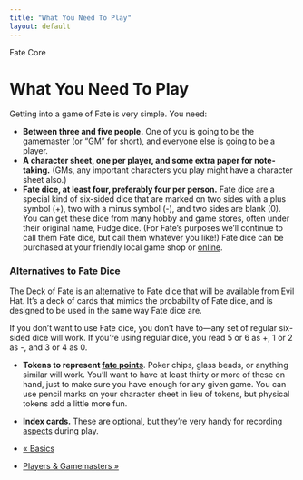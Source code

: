 ```yaml
---
title: "What You Need To Play"
layout: default
---
```

    
Fate Core

#  What You Need To Play

Getting into a game of Fate is very simple. You need:

  * **Between three and five people.** One of you is going to be the gamemaster (or “GM” for short), and everyone else is going to be a player.
  * **A character sheet, one per player, and some extra paper for note-taking.** (GMs, any important characters you play might have a character sheet also.)
  * **Fate dice, at least four, preferably four per person.** Fate dice are a special kind of six-sided dice that are marked on two sides with a plus symbol (<span class="fate_font">+</span>), two with a minus symbol (<span class="fate_font">-</span>), and two sides are blank (<span class="fate_font">0</span>). You can get these dice from many hobby and game stores, often under their original name, Fudge dice. (For Fate’s purposes we’ll continue to call them Fate dice, but call them whatever you like!) Fate dice can be purchased at your friendly local game shop or [online](http://www.evilhat.com/home/fate-dice/ "Buy dice from Evil Hat" ).

### Alternatives to Fate Dice

The Deck of Fate is an alternative to Fate dice that will be available from
Evil Hat. It’s a deck of cards that mimics the probability of Fate dice, and
is designed to be used in the same way Fate dice are.

If you don’t want to use Fate dice, you don’t have to—any set of regular six-
sided dice will work. If you’re using regular dice, you read 5 or 6 as
<span class="fate_font">+</span>, 1 or 2 as <span class="fate_font">-</span>, and 3 or 4 as
<span class="fate_font">0</span>.

  * **Tokens to represent [fate points](../../fate-core/fate-points "Fate Points" )**. Poker chips, glass beads, or anything similar will work. You’ll want to have at least thirty or more of these on hand, just to make sure you have enough for any given game. You can use pencil marks on your character sheet in lieu of tokens, but physical tokens add a little more fun.
  * **Index cards.** These are optional, but they’re very handy for recording [aspects](../../fate-core/types-aspects "Aspects" ) during play.

  * [« Basics](/fate-core/basics)
  * [Players &amp; Gamemasters »](/fate-core/players-gamemasters)

